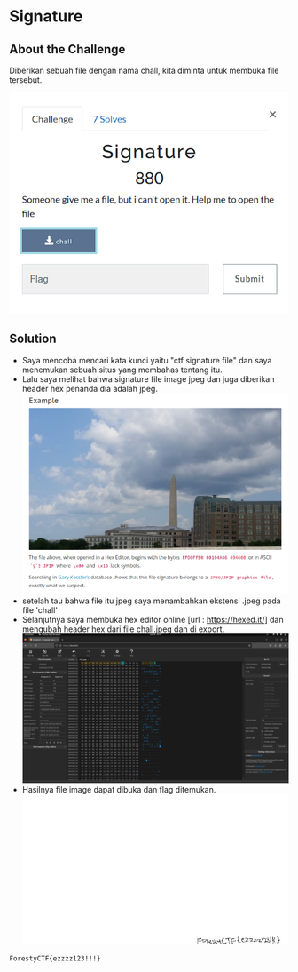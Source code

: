 # Signature

## About the Challenge
Diberikan sebuah file dengan nama chall, kita diminta untuk membuka file tersebut.

![preview](images/problem.png)

## Solution
- Saya mencoba mencari kata kunci yaitu "ctf signature file" dan saya menemukan sebuah situs yang membahas tentang itu.
- Lalu saya melihat bahwa signature file image jpeg dan juga diberikan header hex penanda dia adalah jpeg.
![preview](images/ctfSignature.png)
- setelah tau bahwa file itu jpeg saya menambahkan ekstensi .jpeg pada file 'chall'
- Selanjutnya saya membuka hex editor online [url : https://hexed.it/] dan mengubah header hex dari file chall.jpeg dan di export.
![preview](images/editHex.png) 
- Hasilnya file image dapat dibuka dan flag ditemukan.
![preview](images/result.jpeg) 


```
ForestyCTF{ezzzz123!!!}
```
